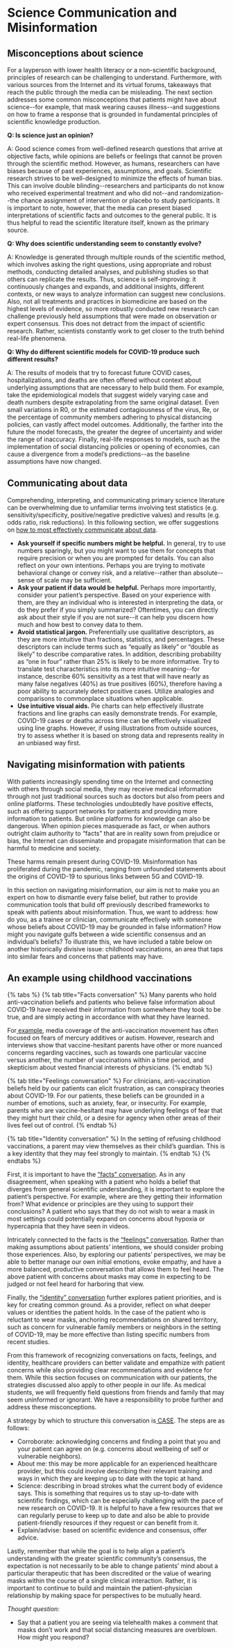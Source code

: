 # Science Communication and Misinformation

## Misconceptions about science

For a layperson with lower health literacy or a non-scientific background, principles of research can be challenging to understand. Furthermore, with various sources from the Internet and its virtual forums, takeaways that reach the public through the media can be misleading. The next section addresses some common misconceptions that patients might have about science--for example, that mask wearing causes illness--and suggestions on how to frame a response that is grounded in fundamental principles of scientific knowledge production.

**Q: Is science just an opinion?**

A: Good science comes from well-defined research questions that arrive at objective facts, while opinions are beliefs or feelings that cannot be proven through the scientific method. However, as humans, researchers can have biases because of past experiences, assumptions, and goals. Scientific research strives to be well-designed to minimize the effects of human bias. This can involve double blinding--researchers and participants do not know who received experimental treatment and who did not--and randomization--the chance assignment of intervention or placebo to study participants. It is important to note, however, that the media can present biased interpretations of scientific facts and outcomes to the general public. It is thus helpful to read the scientific literature itself, known as the primary source.

**Q: Why does scientific understanding seem to constantly evolve?**

A: Knowledge is generated through multiple rounds of the scientific method, which involves asking the right questions, using appropriate and robust methods, conducting detailed analyses, and publishing studies so that others can replicate the results. Thus, science is self-improving: it continuously changes and expands, and additional insights, different contexts, or new ways to analyze information can suggest new conclusions. Also, not all treatments and practices in biomedicine are based on the highest levels of evidence, so more robustly conducted new research can challenge previously held assumptions that were made on observation or expert consensus. This does not detract from the impact of scientific research. Rather, scientists constantly work to get closer to the truth behind real-life phenomena.

**Q: Why do different scientific models for COVID-19 produce such different results?**

A: The results of models that try to forecast future COVID cases, hospitalizations, and deaths are often offered without context about underlying assumptions that are necessary to help build them. For example, take the epidemiological models that suggest widely varying case and death numbers despite extrapolating from the same original dataset. Even small variations in R0, or the estimated contagiousness of the virus, Re, or the percentage of community members adhering to physical distancing policies, can vastly affect model outcomes. Additionally, the farther into the future the model forecasts, the greater the degree of uncertainty and wider the range of inaccuracy. Finally, real-life responses to models, such as the implementation of social distancing policies or opening of economies, can cause a divergence from a model’s predictions--as the baseline assumptions have now changed.

## Communicating about data

Comprehending, interpreting, and communicating primary science literature can be overwhelming due to unfamiliar terms involving test statistics \(e.g. sensitivity/specificity, positive/negative predictive values\) and results \(e.g. odds ratio, risk reductions\). In this following section, we offer suggestions on [how to most effectively communicate about data](https://www.nedarc.org/tutorials/utilizingdata/communicateNumbersEffectively/communicatingStatistics.html).

* **Ask yourself if specific numbers might be helpful.** In general, try to use numbers sparingly, but you might want to use them for concepts that require precision or when you are prompted for details. You can also reflect on your own intentions. Perhaps you are trying to motivate behavioral change or convey risk, and a relative--rather than absolute--sense of scale may be sufficient.
* **Ask your patient if data would be helpful.** Perhaps more importantly, consider your patient’s perspective. Based on your experience with them, are they an individual who is interested in interpreting the data, or do they prefer if you simply summarized? Oftentimes, you can directly ask about their style if you are not sure--it can help you discern how much and how best to convey data to them.
* **Avoid statistical jargon.** Preferentially use qualitative descriptors, as they are more intuitive than fractions, statistics, and percentages. These descriptors can include terms such as “equally as likely” or “double as likely” to describe comparative rates. In addition, describing probability as “one in four” rather than 25% is likely to be more informative. Try to translate test characteristics into its more intuitive meaning--for instance, describe 60% sensitivity as a test that will have nearly as many false negatives \(40%\) as true positives \(60%\), therefore having a poor ability to accurately detect positive cases. Utilize analogies and comparisons to commonplace situations when applicable.
* **Use intuitive visual aids.** Pie charts can help effectively illustrate fractions and line graphs can easily demonstrate trends. For example, COVID-19 cases or deaths across time can be effectively visualized using line graphs. However, if using illustrations from outside sources, try to assess whether it is based on strong data and represents reality in an unbiased way first.

## Navigating misinformation with patients

With patients increasingly spending time on the Internet and connecting with others through social media, they may receive medical information through not just traditional sources such as doctors but also from peers and online platforms. These technologies undoubtedly have positive effects, such as offering support networks for patients and providing more information to patients. But online platforms for knowledge can also be dangerous. When opinion pieces masquerade as fact, or when authors outright claim authority to “facts” that are in reality sown from prejudice or bias, the Internet can disseminate and propagate misinformation that can be harmful to medicine and society. 

These harms remain present during COVID-19. Misinformation has proliferated during the pandemic, ranging from unfounded statements about the origins of COVID-19 to spurious links between 5G and COVID-19. 

In this section on navigating misinformation, our aim is not to make you an expert on how to dismantle every false belief, but rather to provide communication tools that build off previously described frameworks to speak with patients about misinformation. Thus, we want to address: how do you, as a trainee or clinician, communicate effectively with someone whose beliefs about COVID-19 may be grounded in false information? How might you navigate gulfs between a wide scientific consensus and an individual’s beliefs? To illustrate this, we have included a table below on another historically divisive issue: childhood vaccinations, an area that taps into similar fears and concerns that patients may have.

## An example using childhood vaccinations

{% tabs %}
{% tab title="Facts conversation" %}
Many parents who hold anti-vaccination beliefs and patients who believe false information about COVID-19 have received their information from somewhere they took to be true, and are simply acting in accordance with what they have learned.

For[ example](https://pubmed.ncbi.nlm.nih.gov/26814029/), media coverage of the anti-vaccination movement has often focused on fears of mercury additives or autism. However, research and interviews show that vaccine-hesitant parents have other or more nuanced concerns regarding vaccines, such as towards one particular vaccine versus another, the number of vaccinations within a time period, and skepticism about vested financial interests of physicians.
{% endtab %}

{% tab title="Feelings conversation" %}
For clinicians, anti-vaccination beliefs held by our patients can elicit frustration, as can conspiracy theories about COVID-19. For our patients, these beliefs can be grounded in a number of emotions, such as anxiety, fear, or insecurity. For example, parents who are vaccine-hesitant may have underlying feelings of fear that they might hurt their child, or a desire for agency when other areas of their lives feel out of control.
{% endtab %}

{% tab title="Identity conversation" %}
In the setting of refusing childhood vaccinations, a parent may view themselves as their child’s guardian. This is a key identity that they may feel strongly to maintain.
{% endtab %}
{% endtabs %}

First, it is important to have the [“facts” conversation](skillset-review.md#difficult-conversations). As in any disagreement, when speaking with a patient who holds a belief that diverges from general scientific understanding, it is important to explore the patient’s perspective. For example, where are they getting their information from? What evidence or principles are they using to support their conclusions? A patient who says that they do not wish to wear a mask in most settings could potentially expand on concerns about hypoxia or hypercapnia that they have seen in videos.

Intricately connected to the facts is the [“feelings” conversation](skillset-review.md#difficult-conversations). Rather than making assumptions about patients’ intentions, we should consider probing those experiences. Also, by exploring our patients’ perspectives, we may be able to better manage our own initial emotions, evoke empathy, and have a more balanced, productive conversation that allows them to feel heard. The above patient with concerns about masks may come in expecting to be judged or not feel heard for harboring that view. 

Finally, the [“identity” conversation](skillset-review.md#difficult-conversations) further explores patient priorities, and is key for creating common ground. As a provider, reflect on what deeper values or identities the patient holds. In the case of the patient who is reluctant to wear masks, anchoring recommendations on shared territory, such as concern for vulnerable family members or neighbors in the setting of COVID-19, may be more effective than listing specific numbers from recent studies.

From this framework of recognizing conversations on facts, feelings, and identity, healthcare providers can better validate and empathize with patient concerns while also providing clear recommendations and evidence for them. While this section focuses on communication with our patients, the strategies discussed also apply to other people in our life. As medical students, we will frequently field questions from friends and family that may seem uninformed or ignorant. We have a responsibility to probe further and address these misconceptions.

A strategy by which to structure this conversation is[ CASE](https://www.aap.org/en-us/advocacy-and-policy/aap-health-initiatives/immunizations/Pages/vaccine-hesitant-parents.aspx). The steps are as follows:

* Corroborate: acknowledging concerns and finding a point that you and your patient can agree on \(e.g. concerns about wellbeing of self or vulnerable neighbors\).
* About me: this may be more applicable for an experienced healthcare provider, but this could involve describing their relevant training and ways in which they are keeping up to date with the topic at hand.
* Science: describing in broad strokes what the current body of evidence says. This is something that requires us to stay up-to-date with scientific findings, which can be especially challenging with the pace of new research on COVID-19. It is helpful to have a few resources that we can regularly peruse to keep up to date and also be able to provide patient-friendly resources if they request or can benefit from it.
* Explain/advise: based on scientific evidence and consensus, offer advice.

Lastly, remember that while the goal is to help align a patient’s understanding with the greater scientific community’s consensus, the expectation is not necessarily to be able to change patients’ mind about a particular therapeutic that has been discredited or the value of wearing masks within the course of a single clinical interaction. Rather, it is important to continue to build and maintain the patient-physician relationship by making space for perspectives to be mutually heard.

_Thought question:_

* Say that a patient you are seeing via telehealth makes a comment that masks don’t work and that social distancing measures are overblown. How might you respond?

